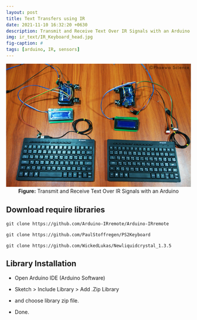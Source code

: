 ```yaml
---
layout: post
title: Text Transfers using IR
date: 2021-11-10 16:32:20 +0630
description: Transmit and Receive Text Over IR Signals with an Arduino
img: ir_text/IR_Keyboard_head.jpg
fig-caption: #
tags: [arduino, IR, sensors]
---
```


<p align="center">
<img src="/assets/img/ir_text/IR_Keyboard.jpg">
<br>
<a><b>Figure:</b> Transmit and Receive Text Over IR Signals with an Arduino</a>
</p>

## Download require libraries

~~~~~~~~
git clone https://github.com/Arduino-IRremote/Arduino-IRremote
~~~~~~~~

~~~~~~~~
git clone https://github.com/PaulStoffregen/PS2Keyboard
~~~~~~~~

~~~~~~~~
git clone https://github.com/WickedLukas/Newliquidcrystal_1.3.5
~~~~~~~~
  
## Library Installation

* Open Arduino IDE (Arduino Software)

* Sketch > Include Library > Add .Zip Library

* and choose library zip file.

* Done.
